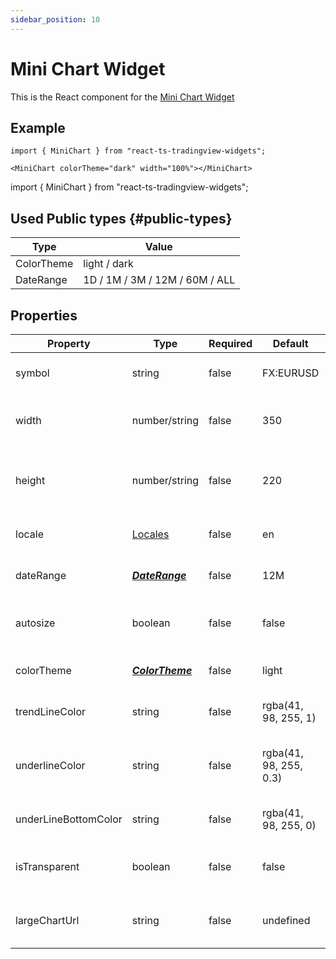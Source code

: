 ```yaml
---
sidebar_position: 10
---
```


# Mini Chart Widget

This is the React component for the [Mini Chart Widget](https://www.tradingview.com/widget/mini-chart/)

## Example

```
import { MiniChart } from "react-ts-tradingview-widgets";

<MiniChart colorTheme="dark" width="100%"></MiniChart>
```

import { MiniChart } from "react-ts-tradingview-widgets";

<MiniChart colorTheme="dark" width="100%"></MiniChart>

## Used Public types {#public-types}

| Type       | Value                          |
| ---------- | ------------------------------ |
| ColorTheme | light / dark                   |
| DateRange  | 1D / 1M / 3M / 12M / 60M / ALL |

## Properties

| Property             | Type                              | Required | Default                | Description                               |
| -------------------- | --------------------------------- | -------- | ---------------------- | ----------------------------------------- |
| symbol               | string                            | false    | FX:EURUSD              | Default symbol for widget                 |
| width                | number/string                     | false    | 350                    | Sets a static width on the component      |
| height               | number/string                     | false    | 220                    | Sets a static height on the component     |
| locale               | [Locales](../types/Locales.md)    | false    | en                     | Sets the default locale                   |
| dateRange            | [_**DateRange**_](#public-types)  | false    | 12M                    | Default date range of chart               |
| autosize             | boolean                           | false    | false                  | Sets the width and height to 100%         |
| colorTheme           | [_**ColorTheme**_](#public-types) | false    | light                  | Sets the default theme                    |
| trendLineColor       | string                            | false    | rgba(41, 98, 255, 1)   | Sets default color of Price Line          |
| underlineColor       | string                            | false    | rgba(41, 98, 255, 0.3) | Sets the default color of Under line area |
| underLineBottomColor | string                            | false    | rgba(41, 98, 255, 0)   | Sets under line bottom color              |
| isTransparent        | boolean                           | false    | false                  | Transparent background for component      |
| largeChartUrl        | string                            | false    | undefined              | Make widget redirect to larger chart      |
